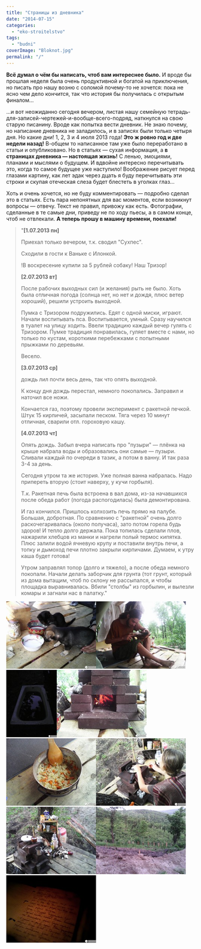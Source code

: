 ```yaml
---
title: "Страницы из дневника"
date: "2014-07-15"
categories: 
  - "eko-stroitelstvo"
tags: 
  - "budni"
coverImage: "Bloknot.jpg"
permalink: "/"
---
```


**Всё думал о чём бы написать, чтоб вам интереснее было.** И вроде бы прошлая неделя была очень продуктивной и богатой на приключения, но писать про нашу возню с соломой почему-то не хочется: пока не ясно чем дело кончится, так что история бы получилась с открытым финалом...

...и вот неожиданно сегодня вечером, листая нашу семейную тетрадь-для-записей-чертежей-и-вообще-всего-подряд, наткнулся на свою старую писанину. Вроде как попытка вести дневник. Не знаю почему, но написание дневника не заладилось, и в записях были только четыря дня. Но какие дни! 1, 2, 3 и 4 июля 2013 года! **Это ж ровно год и две недели назад!** В-общем то написанное там уже было переработано в статьи и опубликовано. Но в статьях — сухая информация, а **в страницах дневника — настоящая жизнь!** С ленью, эмоциями, планами и мыслями о будущем. И вдвойне интересно перечитывать это, когда то самое будущее уже наступило! Воображение рисует перед глазами картину, как лет эдак через дцать я буду перечитывать эти строки и скупая отеческая слеза будет блестеть в уголках глаз...

Хоть и очень хочется, но не буду комментировать — подробно сделал это в статьях. Есть пара непонятных для вас моментов, если возникнут вопросы — отвечу. Текст не правил, привожу как есть. Фотографии, сделанные в те самые дни, приведу не по ходу пьесы, а в самом конце, чтоб не отвлекали. **А теперь прошу в машину времени, поехали!**

> "**\[1.07.2013 пн\]**
> 
> Приехал только вечером, т.к. сводил "Сухпес".
> 
> Сходили в гости к Ваньке с Илонкой.
> 
> !В воскресение купили за 5 рублей собаку! Наш Тризор!
> 
> **\[2.07.2013 вт\]**
> 
> После рабочих выходных сил (и желания) рыть не было. Хоть была отличная погода (солнца нет, но нет и дождя, плюс ветер хороший), решили устроить выходной.
> 
> Пумка с Тризором подружились. Едят с одной миски, играют. Начали воспитывать пса. Воспитывается, умный. Сразу научился в туалет на улицу ходить. Ввели традицию каждый вечер гулять с Тризором. Пумке традиция понравилась, гуляет вместе с нами, но только по кустам, короткими перебежками с попытными прыжками по деревьям.
> 
> Весело.
> 
> **\[3.07.2013 ср\]**
> 
> дождь лил почти весь день, так что опять выходной.
> 
> К концу дня дождь перестал, немного покопались. Заправил и наточил все ножи.
> 
> Кончается газ, поэтому провели эксперимент с ракетной печкой. Штук 15 кирпичей, засыпали песком. Тяга через 10 минут отличная, сварили отл. гороховую кашу.
> 
> **\[4.07.2013 чт\]**
> 
> Опять дождь. Забыл вчера написать про "пузыри" — плёнка на крыше набрала воды и образовались они самые — пузыри. Сливали каждый по очереди в тазик, а потом в ванну. И так раза 3-4 за день.
> 
> Сегодня утром та же история. Уже полная ванна набралась. Надо припереть вторую (стоит наверху, у кучи горбыля).
> 
> Т.к. Ракетная печь была встроена в вал дома, из-за начавшихся после обеда работ (погода распогодилась) была демонтирована.
> 
> И газ кончился. Пришлось колхозить печь прямо на палубе. Большая, добротная. По сравнению с "ракетной" очень долго раскочегаривалась (около получаса), зато потом горела будь здоров! И тепло долго держала. Пока топилась сделали плов, нажарили хлебцов из манки и нагрели полый термос кипятка. Плюс залили водой ячневую крупу и поставили внутрь печи, а топку и дымоход печи плотно закрыли кирпичами. Думаем, к утру каша будет готова!
> 
> Утром заправлял топор (долго и тяжело), а после обеда немного покопали. Начали делать заборчик для грунта (тот грунт, который из дома вытащим, чтоб по склону не рассыпался, и чтобы площадка выравнивалась. Вбили "столбы" из горбылин, и вылезли комары и загнали нас в палатку."

[![...Пумка с Тризором подружились. Едят с одной миски, играют...](images/IMG_20130701_191232-240x180.jpg)](http://svobodaiznutri.ru/wp-content/uploads/IMG_20130701_191232.jpg)[![...Утром заправлял топор (долго и тяжело)...](images/IMG_20130703_144855-240x180.jpg)](http://svobodaiznutri.ru/wp-content/uploads/IMG_20130703_144855.jpg)[![...Уже полная ванна набралась...](images/IMG_20130703_213232-e1405390425345-135x180.jpg)](http://svobodaiznutri.ru/wp-content/uploads/IMG_20130703_213232-e1405390425345.jpg)[![...очень долго раскочегаривалась (около получаса), зато потом горела будь здоров!..](images/IMG_20130704_172034-240x180.jpg)](http://svobodaiznutri.ru/wp-content/uploads/IMG_20130704_172034.jpg)[![...Пока топилась сделали плов...](images/IMG_20130704_172049-240x180.jpg)](http://svobodaiznutri.ru/wp-content/uploads/IMG_20130704_172049.jpg)[![...нажарили хлебцов из манки...](images/IMG_20130704_171938-240x180.jpg)](http://svobodaiznutri.ru/wp-content/uploads/IMG_20130704_171938.jpg)[![...залили водой ячневую крупу и поставили внутрь печи, а топку и дымоход печи плотно закрыли кирпичами. Думаем, к утру каша будет готова!](images/IMG_20130704_202902-240x180.jpg)](http://svobodaiznutri.ru/wp-content/uploads/IMG_20130704_202902.jpg)[![...Вбили "столбы" из горбылин, и вылезли комары и загнали нас в палатку.](images/IMG_20130704_203050-240x180.jpg)](http://svobodaiznutri.ru/wp-content/uploads/IMG_20130704_203050.jpg)[![Первоисточник!](images/IMG_20140714_223732-240x180.jpg)](http://svobodaiznutri.ru/wp-content/uploads/IMG_20140714_223732.jpg)
